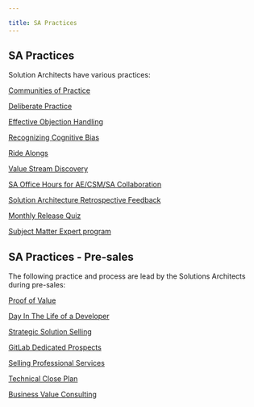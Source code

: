 ```yaml
---

title: SA Practices
---
```



## SA Practices

Solution Architects have various practices:

[Communities of Practice](/handbook/solutions-architects/sa-practices/communities-of-practice/)

[Deliberate Practice](/handbook/solutions-architects/sa-practices/deliberate-practice/)

[Effective Objection Handling](/handbook/solutions-architects/sa-practices/effective-objection-handling-practice/)

[Recognizing Cognitive Bias](/handbook/solutions-architects/sa-practices/recognizing-cognitive-bias/)

[Ride Alongs](/handbook/solutions-architects/sa-practices/ride-alongs/)

[Value Stream Discovery](/handbook/solutions-architects/sa-practices/value-stream-discovery/)

[SA Office Hours for AE/CSM/SA Collaboration](/handbook/solutions-architects/sa-practices/sa-office-hours/)

[Solution Architecture Retrospective Feedback](/handbook/solutions-architects/sa-practices/sa-retrospective-feedback/)

[Monthly Release Quiz](/handbook/solutions-architects/sa-practices/monthly-release-quiz)

[Subject Matter Expert program](/handbook/solutions-architects/sa-practices/subject-matter-experts)

## SA Practices - Pre-sales

The following practice and process are lead by the Solutions Architects during pre-sales:

[Proof of Value](/handbook/solutions-architects/tools-and-resources/pov/)

[Day In The Life of a Developer](/handbook/solutions-architects/sa-practices/day-in-the-life/)

[Strategic Solution Selling](/handbook/solutions-architects/sa-practices/strategic-solution-selling/)

[GitLab Dedicated Prospects](/handbook/solutions-architects/sa-practices/gitlab-dedicated-prospects/)

[Selling Professional Services](/handbook/solutions-architects/sa-practices/selling-professional-services)

[Technical Close Plan](/handbook/solutions-architects/sa-practices/technical-close-plan/)

[Business Value Consulting](/handbook/solutions-architects/sa-practices/business-value-consulting/)
